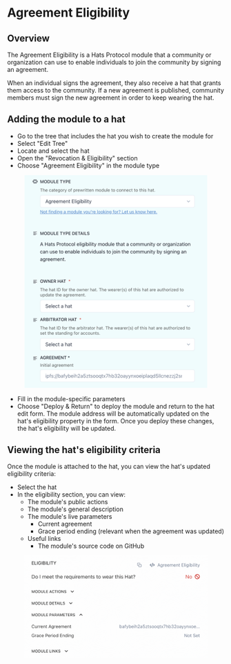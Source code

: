 # Agreement Eligibility

## Overview

The Agreement Eligibility is a Hats Protocol module that a community or organization can use to enable individuals to join the community by signing an agreement.

When an individual signs the agreement, they also receive a hat that grants them access to the community. If a new agreement is published, community members must sign the new agreement in order to keep wearing the hat.

## **Adding the module to a hat**

* Go to the tree that includes the hat you wish to create the module for
* Select "Edit Tree"
* Locate and select the hat
* Open the "Revocation & Eligibility" section
* Choose "Agreement Eligibility" in the module type

<figure><img src="../../.gitbook/assets/Screenshot 2024-02-20 at 9.05.24.png" alt="" width="563"><figcaption></figcaption></figure>

* Fill in the module-specific parameters
* Choose "Deploy & Return" to deploy the module and return to the hat edit form. The module address will be automatically updated on the hat's eligibility property in the form. Once you deploy these changes, the hat's eligibility will be updated.

## Viewing the hat's eligibility criteria

Once the module is attached to the hat, you can view the hat's updated eligibility criteria:

* Select the hat
* In the eligibility section, you can view:
  * The module's public actions
  * The module's general description
  * The module's live parameters
    * Current agreement
    * Grace period ending (relevant when the agreement was updated)
  * Useful links
    * The module's source code on GitHub

<figure><img src="../../.gitbook/assets/Screenshot 2024-02-20 at 10.27.38.png" alt="" width="563"><figcaption></figcaption></figure>
